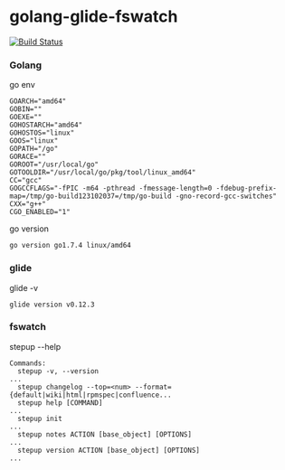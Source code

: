 # golang-glide-fswatch
[![Build Status](https://travis-ci.org/rest4hub/golang-glide.svg?branch=fswatch)](https://travis-ci.org/rest4hub/golang-glide)
### Golang
go env
```
GOARCH="amd64"
GOBIN=""
GOEXE=""
GOHOSTARCH="amd64"
GOHOSTOS="linux"
GOOS="linux"
GOPATH="/go"
GORACE=""
GOROOT="/usr/local/go"
GOTOOLDIR="/usr/local/go/pkg/tool/linux_amd64"
CC="gcc"
GOGCCFLAGS="-fPIC -m64 -pthread -fmessage-length=0 -fdebug-prefix-map=/tmp/go-build123102037=/tmp/go-build -gno-record-gcc-switches"
CXX="g++"
CGO_ENABLED="1"
```
go version
```
go version go1.7.4 linux/amd64
```
### glide
glide -v
```
glide version v0.12.3

```
### fswatch
stepup --help
```
Commands:
  stepup -v, --version                                                       ...
  stepup changelog --top=<num> --format={default|wiki|html|rpmspec|confluence...
  stepup help [COMMAND]                                                      ...
  stepup init                                                                ...
  stepup notes ACTION [base_object] [OPTIONS]                                ...
  stepup version ACTION [base_object] [OPTIONS]                              ...

```
